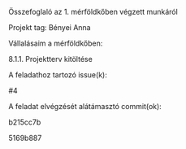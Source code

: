 Összefoglaló az 1. mérföldkőben végzett munkáról

Projekt tag: Bényei Anna


Vállalásaim a mérföldkőben:


8.1.1. Projektterv kitöltése

A feladathoz tartozó issue(k):

#4


A feladat elvégzését alátámasztó commit(ok):


b215cc7b


5169b887
